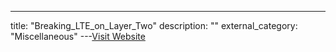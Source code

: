 ---
title: "Breaking_LTE_on_Layer_Two"
description: ""
external_category: "Miscellaneous"
---[Visit Website](https://github.com/W00t3k/Awesome-Cellular-Hacking/blob/master/breaking_lte_on_layer_two.pdf)


